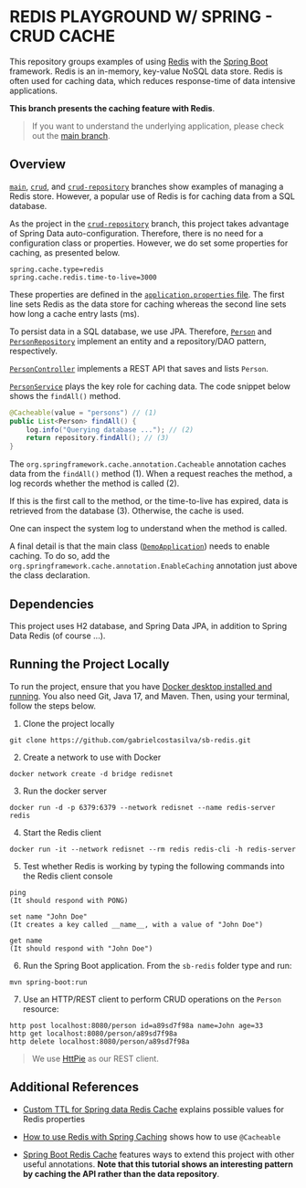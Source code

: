# REDIS PLAYGROUND W/ SPRING - CRUD CACHE
This repository groups examples of using [Redis](https://redis.io) with the [Spring Boot](https://spring.io/projects/spring-boot) framework. Redis is an in-memory, key-value NoSQL data store. Redis is often used for caching data, which reduces response-time of data intensive applications.

**This branch presents the caching feature with Redis**.

> If you want to understand the underlying application, please check out the [main branch](https://github.com/gabrielcostasilva/sb-redis.git).

## Overview
[`main`](https://github.com/gabrielcostasilva/sb-redis), [`crud`](https://github.com/gabrielcostasilva/sb-redis/tree/crud), and [`crud-repository`](https://github.com/gabrielcostasilva/sb-redis/tree/crud-repository) branches show examples of managing a Redis store. However, a popular use of Redis is for caching data from a SQL database. 

As the project in the [`crud-repository`](https://github.com/gabrielcostasilva/sb-redis/tree/crud-repository) branch, this project takes advantage of Spring Data auto-configuration. Therefore, there is no need for a configuration class or properties. However, we do set some properties for caching, as presented below. 

```
spring.cache.type=redis
spring.cache.redis.time-to-live=3000
```
These properties are defined in the [`application.properties` file](./src/main/resources/application.properties). The first line sets Redis as the data store for caching whereas the second line sets how long a cache entry lasts (ms).

To persist data in a SQL database, we use JPA. Therefore, [`Person`](./src/main/java/com/example/demo/Person.java) and [`PersonRepository`](./src/main/java/com/example/demo/PersonRepository.java) implement an entity and a repository/DAO pattern, respectively.

[`PersonController`](./src/main/java/com/example/demo/PersonController.java) implements a REST API that saves and lists `Person`.

[`PersonService`](./src/main/java/com/example/demo/PersonService.java) plays the key role for caching data. The code snippet below shows the `findAll()` method.

```java
@Cacheable(value = "persons") // (1)
public List<Person> findAll() {
    log.info("Querying database ..."); // (2)
    return repository.findAll(); // (3)
}
```
The `org.springframework.cache.annotation.Cacheable` annotation caches data from the `findAll()` method (1). When a request reaches the method, a log records whether the method is called (2). 

If this is the first call to the method, or the time-to-live has expired, data is retrieved from the database (3). Otherwise, the cache is used.

One can inspect the system log to understand when the method is called.

A final detail is that the main class ([`DemoApplication`](./src/main/java/com/example/demo/DemoApplication.java)) needs to enable caching. To do so, add the `org.springframework.cache.annotation.EnableCaching` annotation just above the class declaration. 

## Dependencies
This project uses H2 database, and Spring Data JPA, in addition to Spring Data Redis (of course ...).

## Running the Project Locally
To run the project, ensure that you have [Docker desktop installed and running](https://www.docker.com/products/docker-desktop/). You also need Git, Java 17, and Maven. Then, using your terminal, follow the steps below.

1. Clone the project locally

```
git clone https://github.com/gabrielcostasilva/sb-redis.git
```

2. Create a network to use with Docker

```
docker network create -d bridge redisnet
```

3. Run the docker server

```
docker run -d -p 6379:6379 --network redisnet --name redis-server redis
```

4. Start the Redis client

```
docker run -it --network redisnet --rm redis redis-cli -h redis-server
```

5. Test whether Redis is working by typing the following commands into the Redis client console

```
ping
(It should respond with PONG)

set name "John Doe"
(It creates a key called __name__, with a value of "John Doe")

get name
(It should respond with "John Doe")
```
6. Run the Spring Boot application. From the `sb-redis` folder type and run:

```
mvn spring-boot:run
```

7. Use an HTTP/REST client to perform CRUD operations on the `Person` resource:

```
http post localhost:8080/person id=a89sd7f98a name=John age=33 
http get localhost:8080/person/a89sd7f98a
http delete localhost:8080/person/a89sd7f98a
```

> We use [HttPie](https://httpie.io) as our REST client.

## Additional References
- [Custom TTL for Spring data Redis Cache](https://www.javacodemonk.com/custom-ttl-for-spring-data-redis-cache-6b38c550) explains possible values for Redis properties

- [How to use Redis with Spring Caching](https://www.youtube.com/watch?v=GtZ3W7g9Arw) shows how to use `@Cacheable`

- [Spring Boot Redis Cache](https://www.digitalocean.com/community/tutorials/spring-boot-redis-cache) features ways to extend this project with other useful annotations. **Note that this tutorial shows an interesting pattern by caching the API rather than the data repository**.
